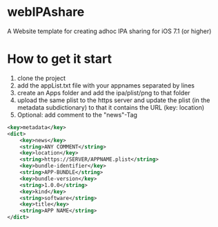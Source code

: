 webIPAshare
===========

A Website template for creating adhoc IPA sharing for iOS 7.1 (or higher)


# How to get it start
1. clone the project
2. add the appList.txt file with your appnames separated by lines
3. create an Apps folder and add the ipa/plist/png to that folder
4. upload the same plist to the https server and update the plist (in the metadata subdictionary) to that it contains the URL (key: location)
5. Optional: add comment to the "news"-Tag

```XML
<key>metadata</key>
<dict>
	<key>news</key>
	<string>ANY COMMENT</string>
	<key>location</key>
	<string>https://SERVER/APPNAME.plist</string>
	<key>bundle-identifier</key>
	<string>APP-BUNDLE</string>
	<key>bundle-version</key>
	<string>1.0.0</string>
	<key>kind</key>
	<string>software</string>
	<key>title</key>
	<string>APP NAME</string>
</dict>
```